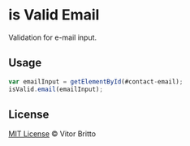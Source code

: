 # is Valid Email

Validation for e-mail input.


## Usage

```javascript
var emailInput = getElementById(#contact-email);
isValid.email(emailInput);
```


## License

[MIT License](http://vitorbritto.mit-license.org/) © Vitor Britto
